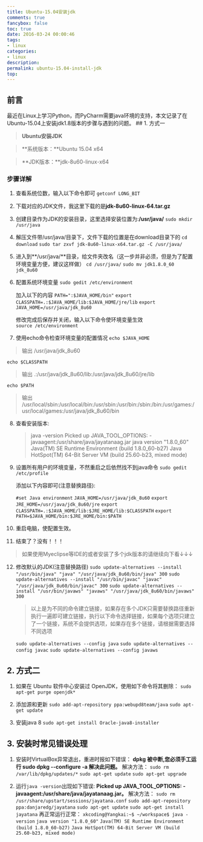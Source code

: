 ```yaml
---
title: Ubuntu-15.04安装jdk
comments: true
fancybox: false
toc: true
date: 2016-03-24 00:00:46
tags:
- linux
categories:
- linux
description: 
permalink: ubuntu-15.04-install-jdk
top:
---
```

<h2 id="intro">前言</h2>最近在Linux上学习Python，而PyCharm需要java环境的支持，本文记录了在Ubuntu-15.04上安装jdk1.8版本的步骤与遇到的问题。
<!-- more -->
## 1. 方式一

>**Ubuntu安装JDK**

>**系统版本：**Ubuntu 15.04 x64

>**JDK版本：**jdk-8u60-linux-x64

### 步骤详解

1. 查看系统位数，输入以下命令即可
	`getconf LONG_BIT`

2. 下载对应的JDK文件，我这里下载的是**jdk-8u60-linux-64.tar.gz**

3. 创建目录作为JDK的安装目录，这里选择安装位置为:**/usr/java/**
	`sudo mkdir /usr/java`

4. 解压文件带/usr/java/目录下，文件下载的位置是在download目录下的
	`cd download`
	`sudo tar zxvf jdk-8u60-linux-x64.tar.gz -C /usr/java/`

5. 进入到**/usr/java/**目录，给文件夹改名（这一步并非必须，但是为了配置环境变量方便，建议这样做）
	`cd /usr/java/`
	`sudo mv jdk1.8.0_60 jdk_8u60`

6. 配置系统环境变量
	`sudo gedit /etc/environment`

	加入以下的内容
	`PATH=":$JAVA_HOME/bin"`
	`export CLASSPATH=.:$JAVA_HOME/lib:$JAVA_HOME/jre/lib`
	`export JAVA_HOME=/usr/java/jdk_8u60`

	修改完成后保存并关闭，输入以下命令使环境变量生效	
	`source /etc/environment`

7. 使用echo命令检查环境变量的配置情况
  `echo $JAVA_HOME`
  >输出 /usr/java/jdk_8u60

  `echo $CLASSPATH`
  >输出 .:/usr/java/jdk_8u60/lib:/usr/java/jdk_8u60/jre/lib

  `echo $PATH`

  >输出 /usr/local/sbin:/usr/local/bin:/usr/sbin:/usr/bin:/sbin:/bin:/usr/games:/usr/local/games:/usr/java/jdk_8u60/bin

8. 查看安装版本:
	>java -version
	>Picked up JAVA_TOOL_OPTIONS: -javaagent:/usr/share/java/jayatanaag.jar
	>java version "1.8.0_60"
	>Java(TM) SE Runtime Environment (build 1.8.0_60-b27)
	>Java HotSpot(TM) 64-Bit Server VM (build 25.60-b23, mixed mode)

9. 设置所有用户的环境变量，不然重启之后依然找不到java命令
	`sudo gedit /etc/profile`

	添加以下内容即可(注意替换路径):
	
	`#set Java environment`	
	`JAVA_HOME=/usr/java/jdk_8u60`
	`export JRE_HOME=/usr/java/jdk_8u60/jre`
	`export CLASSPATH=.:$JAVA_HOME/lib:$JRE_HOME/lib:$CLASSPATH`
	`export PATH=$JAVA_HOME/bin:$JRE_HOME/bin:$PATH`

10. 重启电脑，使配置生效。

11. 结束了？没有！！！

   >如果使用Myeclipse等IDE的或者安装了多个jdk版本的请继续向下看↓↓↓

12. 修改默认的JDK(注意替换路径)
	`sudo update-alternatives --install "/usr/bin/java" "java" "/usr/java/jdk_8u60/bin/java" 300`
	`sudo update-alternatives --install "/usr/bin/javac" "javac" "/usr/java/jdk_8u60/bin/javac" 300`
	`sudo update-alternatives --install "/usr/bin/javaws" "javaws" "/usr/java/jdk_8u60/bin/javaws" 300`

	>以上是为不同的命令建立链接，如果存在多个JDK只需要替换路径重新执行一遍即可建立链接，执行以下命令选择链接，如果每个选项只建立了一个链接，系统不会提供选项，如果存在多个链接，请根据需要选择不同选项
	
	`sudo update-alternatives --config java`
	`sudo update-alternatives --config javac`
	`sudo update-alternatives --config javaws`

## 2. 方式二

1. 如果在 Ubuntu 软件中心安装过 OpenJDK，使用如下命令将其删除：
`sudo apt-get purge openjdk*`

2. 添加源和更新
`sudo add-apt-repository ppa:webupd8team/java`
`sudo apt-get update`

3. 安装java 8
`sudo apt-get install Oracle-java8-installer`

## 3. 安装时常见错误处理

1. 安装时VirtualBox异常退出，重进时报如下错误：
	**dpkg 被中断,您必须手工运行 sudo dpkg --configure -a 解决此问题。**
	解决方法：
	`sudo rm /var/lib/dpkg/updates/*`
	`sudo apt-get update`
	`sudo apt-get upgrade`

2. 运行`java -version`出现如下错误:
	**Picked up JAVA_TOOL_OPTIONS: -javaagent:/usr/share/java/jayatanaag.jar。**
	解决方法：
	`sudo rm /usr/share/upstart/sessions/jayatana.conf`
	`sudo add-apt-repository ppa:danjaredg/jayatana`
	`sudo apt-get update`
	`sudo apt-get install jayatana`
	再正常运行正常：
	`xkcoding@Yangkai:~$ ~/workspace$ java -version`
	`java version "1.8.0_60"`
	`Java(TM) SE Runtime Environment (build 1.8.0_60-b27)`
	`Java HotSpot(TM) 64-Bit Server VM (build 25.60-b23, mixed mode)`

